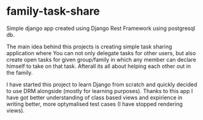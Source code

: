 # family-task-share
Simple django app created using Django Rest Framework using postgresql db.

The main idea behind this projects is creating simple task sharing application where You can not only delegate tasks for other users, but also create open tasks for given group/family in which any member can declare himself to take on that task. Afterall its all about helping each other out in the family.

I have started this project to learn Django from scratch and quickly decided to use DRM alongside (mostly for learning purposes).
Thanks to this app I have got better understanding of class based views and expirience in writing better, more optymalised test cases (I have stopped rendering views).

